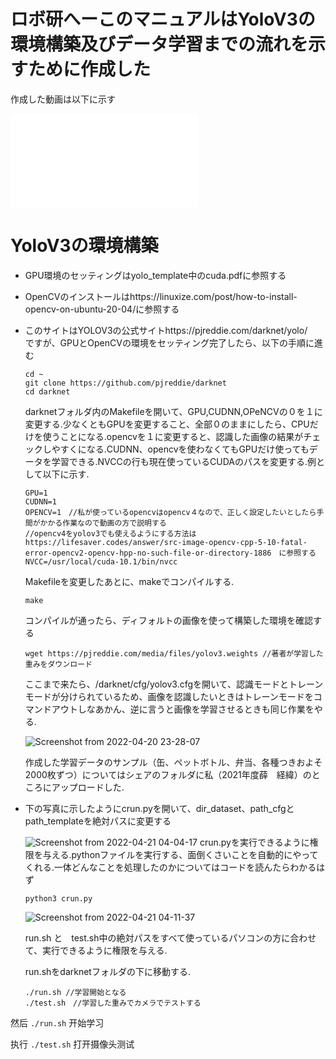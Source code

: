 #   ロボ研へーこのマニュアルはYoloV3の環境構築及びデータ学習までの流れを示すために作成した
作成した動画は以下に示す
<iframe src="//player.bilibili.com/player.html?aid=73316901&bvid=BV1VE41117r4&cid=125414920&page=1" scrolling="no" border="0" frameborder="no" framespacing="0" allowfullscreen="true"> </iframe>


# YoloV3の環境構築
- GPU環境のセッティングはyolo_template中のcuda.pdfに参照する
- OpenCVのインストールはhttps://linuxize.com/post/how-to-install-opencv-on-ubuntu-20-04/に参照する
- このサイトはYOLOV3の公式サイトhttps://pjreddie.com/darknet/yolo/　
  ですが、GPUとOpenCVの環境をセッティング完了したら、以下の手順に進む
  ```
  cd ~
  git clone https://github.com/pjreddie/darknet
  cd darknet
  ```
  darknetフォルダ内のMakefileを開いて、GPU,CUDNN,OPeNCVの０を１に変更する.少なくともGPUを変更すること、全部０のままにしたら、CPUだけを使うことになる.opencvを１に変更すると、認識した画像の結果がチェックしやすくになる.CUDNN、opencvを使わなくてもGPUだけ使ってもデータを学習できる.NVCCの行も現在使っているCUDAのパスを変更する.例として以下に示す.
  ```
  GPU=1
  CUDNN=1
  OPENCV=1　//私が使っているopencvはopencv４なので、正しく設定したいとしたら手間がかかる作業なので動画の方で説明する
  //opencv4をyolov3でも使えるようにする方法はhttps://lifesaver.codes/answer/src-image-opencv-cpp-5-10-fatal-error-opencv2-opencv-hpp-no-such-file-or-directory-1886　に参照する
  NVCC=/usr/local/cuda-10.1/bin/nvcc
  ```
  Makefileを変更したあとに、makeでコンパイルする.
  ```
  make
  ```
  コンパイルが通ったら、ディフォルトの画像を使って構築した環境を確認する
  ```
  wget https://pjreddie.com/media/files/yolov3.weights //著者が学習した重みをダウンロード
  ```
  ここまで来たら、/darknet/cfg/yolov3.cfgを開いて、認識モードとトレーンモードが分けられているため、画像を認識したいときはトレーンモードをコマンドアウトしなあかん、逆に言うと画像を学習させるときも同じ作業をやる.
  
  
  ![Screenshot from 2022-04-20 23-28-07](https://user-images.githubusercontent.com/50350039/164302344-1783b8f5-2c56-47fd-9468-0ceb1f9f761e.png)

  作成した学習データのサンプル（缶、ペットボトル、弁当、各種つきおよそ2000枚ずつ）についてはシェアのフォルダに私（2021年度薛　経緯）のところにアップロードした.
- 下の写真に示したようにcrun.pyを開いて、dir_dataset、path_cfgとpath_templateを絶対パスに変更する
  
  ![Screenshot from 2022-04-21 04-04-17](https://user-images.githubusercontent.com/50350039/164304243-5f994045-667c-4758-8e7e-4151cbe5ae7d.png)
  crun.pyを実行できるように権限を与える.pythonファイルを実行する、面倒くさいことを自動的にやってくれる.一体どんなことを処理したのかについてはコードを読んたらわかるはず
  ```
  python3 crun.py
  ```
  ![Screenshot from 2022-04-21 04-11-37](https://user-images.githubusercontent.com/50350039/164305231-df400837-5124-4891-802c-42f20f8c4896.png)
  
  run.sh と　test.sh中の絶対パスをすべて使っているパソコンの方に合わせて、実行できるように権限を与える.
  
  run.shをdarknetフォルダの下に移動する.
  ```
  ./run.sh //学習開始となる
  ./test.sh　//学習した重みでカメラでテストする
  ```
  
  


然后 `./run.sh` 开始学习

执行 `./test.sh` 打开摄像头测试
